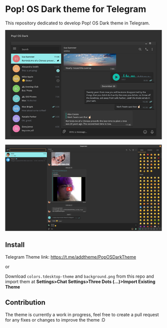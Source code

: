 # Pop! OS Dark theme for Telegram
This repository dedicated to develop Pop! OS Dark theme in Telegram.

![Preview2](preview2.png)

![Preview1](Preview.png)

## Install
Telegram Theme link: https://t.me/addtheme/PopOSDarkTheme

or

Download `colors.tdesktop-theme` and `background.png` from this repo and import them at **Settings>Chat Settings>Three Dots (...)>Import Existing Theme**

## Contribution
The theme is currently a work in progress, feel free to create a pull request for any fixes or changes to improve the theme :D
